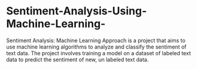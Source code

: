 # Sentiment-Analysis-Using-Machine-Learning-
Sentiment Analysis: Machine Learning Approach is a project that aims to use machine learning algorithms to analyze and classify the sentiment of text data. The project involves training a model on a dataset of labeled text data to predict the sentiment of new, un labeled text data.
